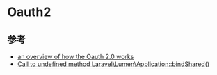 # Oauth2

## 参考

* [an overview of how the Oauth 2.0 works](http://tutorials.jenkov.com/oauth2/index.html)
* [Call to undefined method Laravel\Lumen\Application::bindShared()](https://github.com/esbenp/oauth2-server-lumen/issues/8)